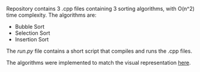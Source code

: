 Repository contains 3 .cpp files containing 3 sorting algorithms,
with O(n^2) time complexity. The algorithms are:
- Bubble Sort
- Selection Sort
- Insertion Sort

The *run.py* file contains a short script that compiles and
runs the .cpp files.

The algorithms were implemented to match the visual representation
[here](https://visualgo.net/en/sorting).